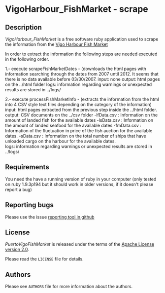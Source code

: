 VigoHarbour_FishMarket - scrape
==========================================

Description
-----------

*VigoHarbour_FishMarket* is a free software ruby application used to scrape the information from the [Vigo Harbour Fish Market][1]

In order to extract the information the following steps are needed executed in the following order.

1.- execute scrapeFishMarketDates - (downloads the html pages with information searching through the dates
from 2007 until 2012. It seems that there is no data available before 03/30/2007.
input: none
output: html pages on the ../html folder
logs: information regarding warnings or unexpected results are stored in ../logs/

2.- execute processFishMarketInfo - (extracts the information from the html into 4 CSV style text files depending
on the category of the information)
input: html pages extracted from the previous step inside the ../html folder.
output: CSV documents on the ../csv folder
  -lfData.csv : Information on the amount of landed fish for the available dates
  -lsData.csv : Information on the amount of landed seafood for the available dates
  -fmData.csv : Information of the fluctuation in price of the fish auction for the available dates.
  -sData.csv : Information on the total number of ships that have unloaded cargo on the harbour for the available dates.  
logs: information regarding warnings or unexpected results are stored in ../logs/

Requirements
------------

You need the have a running version of ruby in your computer (only tested on ruby 1.9.3p194 but it should work in older versions, if it doesn't please report a bug) 

Reporting bugs
--------------

Please use the issue [reporting tool in github][2]

License
-------

*PuertoVigoFishMarket* is released under the terms of the [Apache License version 2.0][3].

Please read the ``LICENSE`` file for details.

Authors
-------

Please see ``AUTHORS`` file for more information about the authors.



[1]: http://www.apvigo.com/control.php?sph=a_iap=1351%%p_rpp=1
[2]: https://github.com/jjelosua/VigoHarbour_FishMarket/issues
[3]: http://www.apache.org/licenses/


